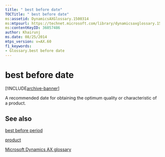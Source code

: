 ```yaml
---
title: " best before date"
TOCTitle: " best before date"
ms:assetid: DynamicsAXGlossary.1500314
ms:mtpsurl: https://technet.microsoft.com/library/dynamicsaxglossary.1500314(v=AX.60)
ms:contentKeyID: 36057486
author: Khairunj
ms.date: 08/25/2014
mtps_version: v=AX.60
f1_keywords:
- Glossary.best before date
---
```


# best before date


[!INCLUDE[archive-banner](includes/archive-banner.md)]

A recommended date for obtaining the optimum quality or characteristic of a product.

## See also

[best before period](best-before-period.md)

[product](product.md)

[Microsoft Dynamics AX glossary](glossary/microsoft-dynamics-ax-glossary.md)

  


